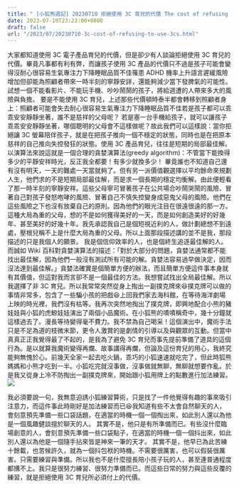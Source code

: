 ```yaml
---
title: " [小狐熊週記] 20230710 拒絕使用 3C 育兒的代價 The cost of refusing to use the 3Cs parenting"
date: 2023-07-10T23:23:00+0800
draft: false
url: "/2023/07/20230710-3c-cost-of-refusing-to-use-3cs.html"
---
```


大家都知道使用 3C 電子產品育兒的代價，但是卻少有人談論拒絕使用 3C 育兒的代價。畢竟凡事都有利有弊，而讓孩子使用 3C 產品的代價只不過是孩子可能會變得沒耐心很容易生氣專注力下降睡眠品質不佳罹患 ADHD 機率上升語言遲緩風險增加但卻能為照顧者帶來一時半刻的寧靜安詳，還能夠減少當下發脾氣的可能性。試想一個不能看影片、不能玩手機、吵吵鬧鬧的孩子，將給週遭的人帶來多大的風險與負擔。 要是不能使用 3C 育兒，上述那些代價頓時泰半都會轉移到照顧者身上：照顧者可能會失去耐心很容易生氣專注力下降睡眠品質不佳若是孩子都可以乖乖安安靜靜坐著，誰不是慈祥的父母呢？
若是塞一台手機給孩子，就可以讓孩子乖乖安安靜靜坐著，哪個聰明的父母會不這樣做呢？故此我們可以這樣說：當你拒絕讓 3C 螢幕陪伴孩子，就是在把孩子推向一個不穩定的狀態，同時也是在把原本慈祥的自己推向失控發狂的狀態。使用 3C 產品育兒，往往是短期的局部最佳解。以演算法來說這就是一個合理的貪婪演算法(greedy algorithm)：不管當下能換得多少的平靜安祥時光，反正我全都要！有多少就換多少！ 畢竟誰也不知道自己還有沒有明天，一天的難處一天當就夠了。但有另一派價值觀選擇以平均餘命來規劃人生，他們求的不是短期局部最佳解，而是求一個長期的穩定均衡解。由此便輕看了那一時半刻的寧靜安祥。這些父母寧可冒著孩子在公共場合吵鬧哭鬧的風險、冒著自己對孩子發怒咆哮的風險、冒著自己不慎失控變身成惡鬼父母的風險。他們在這些風險之下也沒有放棄自己的原則。因為他們的眼光注目在很遠很遠的那一方。這種大局為重的父母，想的不是如何獲得美好的一天，而是如何創造美好的好幾年、甚至美好的好幾十年。我先承認我自己是個短視近利的人，做計劃總想不到遠處，壓根兒稱不上是什麼大局為重的父母。所以上面那段描述講的並不是我，那段描述的只是我個人的願景。
我是個信仰效率的人，也是個終生追逐最佳解的人。而誠如 Wiki 百科對貪婪演算法的描述：「對於大部分的問題，貪婪法通常都不能找出最佳解，因為他們一般沒有測試所有可能的解。貪婪法容易過早做決定，因而沒法達到最佳解。」貪婪法確實是個簡單方便的辦法，而且簡單方便這件事本身就有其價值，但這對我而言卻不是一個最佳的方法。我想嘗試找出全局最佳解。所以我選擇了非 3C 育兒。所以我常常突然從身上掏出一副撲克牌來😆撲克牌可以做的事情非常多，包含了一些騙小孩的把戲😆上回我們家去海科館，在等待海洋劇場上映的時光裡，我們沒有枯等。我再次突然地掏出了撲克牌，即興地配合小熊的豬娃娃與小狐的虎鯨娃娃演出了兩個小品魔術。在小狐熊的嘖嘖稱奇中，幾十分鐘就這樣過去了。漫長等待變得毫不費力。我不禁為自己喝采！這個演出中，魔術手法只是不足為道的枝微末節，更令人激賞的是劇情的引導以及與觀眾的互動。但當中真真正正我覺得最了不起的，是我為了避免 3C 育兒而事先提前準備了道具的這個行為。是以就算我魔術變得再爛、故事講得再爛，但論及這份育兒的用心，我終究能夠無愧於心。前幾天全家一起去吃火鍋，乖巧的小狐速速就吃完了，但此時狐熊媽媽和小熊才吃到一半。小狐吃完就沒事做，沒事做就無聊，無聊就想要作亂。於是我又從身上冷不防掏出一副撲克牌來，開始跟小狐用牌上的點數進行加法練習。![](https://blogger.googleusercontent.com/img/b/R29vZ2xl/AVvXsEiKJZIhCR9K3vcKK8PrNwv5noIn5wdhojFe6rbXWwkR9WK8o0jqX2Pg2fUcTYCdJHXTeaZAnweC0JfCabHNbo3eXqU7K_3Yeq9-ufZ-hZGGxpjwyB12uSr87g9UeXe_YkbHAPrbKgFbIYyy4dROTzOwsG0G9X11Mz121AH00rFMoFoNbEHK_NjsGXNtGSk/w301-h400/PXL_20230708_050152299.jpg)


我必須要說一句，我無意迫誘小狐練習算術，只是找了一件他覺得有趣的事來吸引注意力，而這件事此時剛好是加法練習而已😆我知道有些不太會自然聊天的人，會刻意預先準備一些口袋話題，在適當的時機一個一個掏出來，如此別人還以為他是一個風趣健談擅於聊天的人。
其實不是，他只是有所準備而已。有些沒什麼臨場創意的人，會刻意預先準備一些口袋點子，在適當的時機一個一個抖出來，如此別人還以為他是一個隨手拈來皆是神來一筆的天才。
其實不是，他早已為此苦練十餘載，也苦候許久，就為一個抖包袱的時機。不需要很厲害，也可以假裝很厲害。只需要練習與準備。所以我也不是什麼擅長陪小孩子玩的人，甚至連普通程度都搆不上。我只是很努力練習、很努力準備而已。而這些日常的努力與這些反覆的練習，就是拒絕使用 3C 育兒所必須付上的代價。 


